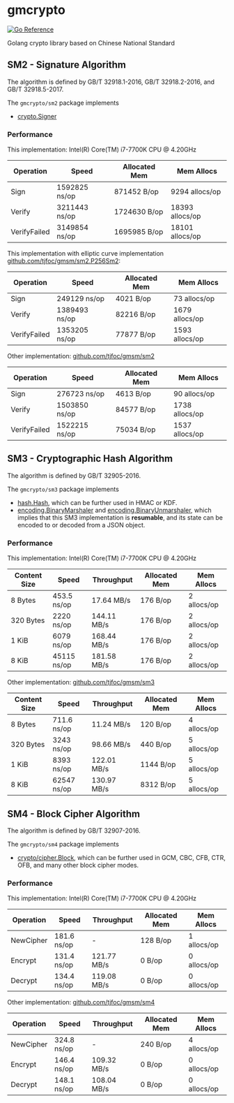 # gmcrypto

[![Go Reference](https://pkg.go.dev/badge/github.com/need-being/gmcrypto.svg)](https://pkg.go.dev/github.com/need-being/gmcrypto)

Golang crypto library based on Chinese National Standard

## SM2 - Signature Algorithm

The algorithm is defined by GB/T 32918.1-2016, GB/T 32918.2-2016, and GB/T 32918.5-2017.

The `gmcrypto/sm2` package implements

- [crypto.Signer](https://pkg.go.dev/crypto#Signer)

### Performance

This implementation: Intel(R) Core(TM) i7-7700K CPU @ 4.20GHz

| Operation    | Speed         | Allocated Mem | Mem Allocs      |
| ------------ | ------------- | ------------- | --------------- |
| Sign         | 1592825 ns/op | 871452 B/op   | 9294 allocs/op  |
| Verify       | 3211443 ns/op | 1724630 B/op  | 18393 allocs/op |
| VerifyFailed | 3149854 ns/op | 1695985 B/op  | 18101 allocs/op |

This implementation with elliptic curve implementation [github.com/tjfoc/gmsm/sm2.P256Sm2](https://pkg.go.dev/github.com/tjfoc/gmsm/sm2#P256Sm2):

| Operation    | Speed         | Allocated Mem | Mem Allocs     |
| ------------ | ------------- | ------------- | -------------- |
| Sign         | 249129 ns/op  | 4021 B/op     | 73 allocs/op   |
| Verify       | 1389493 ns/op | 82216 B/op    | 1679 allocs/op |
| VerifyFailed | 1353205 ns/op | 77877 B/op    | 1593 allocs/op |

Other implementation: [github.com/tjfoc/gmsm/sm2](https://github.com/tjfoc/gmsm)

| Operation    | Speed         | Allocated Mem | Mem Allocs     |
| ------------ | ------------- | ------------- | -------------- |
| Sign         | 276723 ns/op  | 4613 B/op     | 90 allocs/op   |
| Verify       | 1503850 ns/op | 84577 B/op    | 1738 allocs/op |
| VerifyFailed | 1522215 ns/op | 75034 B/op    | 1537 allocs/op |

## SM3 - Cryptographic Hash Algorithm

The algorithm is defined by GB/T 32905-2016.

The `gmcrypto/sm3` package implements

- [hash.Hash](https://pkg.go.dev/hash#Hash), which can be further used in HMAC or KDF.
- [encoding.BinaryMarshaler](https://pkg.go.dev/encoding/#BinaryMarshaler) and [encoding.BinaryUnmarshaler](https://pkg.go.dev/encoding/#BinaryUnmarshaler), which implies that this SM3 implementation is **resumable**, and its state can be encoded to or decoded from a JSON object.

### Performance

This implementation: Intel(R) Core(TM) i7-7700K CPU @ 4.20GHz

| Content Size | Speed       | Throughput  | Allocated Mem | Mem Allocs  |
| ------------ | ----------- | ----------- | ------------- | ----------- |
| 8 Bytes      | 453.5 ns/op | 17.64 MB/s  | 176 B/op      | 2 allocs/op |
| 320 Bytes    | 2220 ns/op  | 144.11 MB/s | 176 B/op      | 2 allocs/op |
| 1 KiB        | 6079 ns/op  | 168.44 MB/s | 176 B/op      | 2 allocs/op |
| 8 KiB        | 45115 ns/op | 181.58 MB/s | 176 B/op      | 2 allocs/op |

Other implementation: [github.com/tjfoc/gmsm/sm3](https://github.com/tjfoc/gmsm)

| Content Size | Speed       | Throughput  | Allocated Mem | Mem Allocs  |
| ------------ | ----------- | ----------- | ------------- | ----------- |
| 8 Bytes      | 711.6 ns/op | 11.24 MB/s  | 120 B/op      | 4 allocs/op |
| 320 Bytes    | 3243 ns/op  | 98.66 MB/s  | 440 B/op      | 5 allocs/op |
| 1 KiB        | 8393 ns/op  | 122.01 MB/s | 1144 B/op     | 5 allocs/op |
| 8 KiB        | 62547 ns/op | 130.97 MB/s | 8312 B/op     | 5 allocs/op |

## SM4 - Block Cipher Algorithm

The algorithm is defined by GB/T 32907-2016.

The `gmcrypto/sm4` package implements

- [crypto/cipher.Block](https://pkg.go.dev/crypto/cipher/#Block), which can be further used in GCM, CBC, CFB, CTR, OFB, and many other block cipher modes.

### Performance

This implementation: Intel(R) Core(TM) i7-7700K CPU @ 4.20GHz

| Operation | Speed       | Throughput  | Allocated Mem | Mem Allocs  |
| --------- | ----------- | ----------- | ------------- | ----------- |
| NewCipher | 181.6 ns/op | -           | 128 B/op      | 1 allocs/op |
| Encrypt   | 131.4 ns/op | 121.77 MB/s | 0 B/op        | 0 allocs/op |
| Decrypt   | 134.4 ns/op | 119.08 MB/s | 0 B/op        | 0 allocs/op |

Other implementation: [github.com/tjfoc/gmsm/sm4](https://github.com/tjfoc/gmsm)

| Operation | Speed       | Throughput  | Allocated Mem | Mem Allocs  |
| --------- | ----------- | ----------- | ------------- | ----------- |
| NewCipher | 324.8 ns/op | -           | 240 B/op      | 4 allocs/op |
| Encrypt   | 146.4 ns/op | 109.32 MB/s | 0 B/op        | 0 allocs/op |
| Decrypt   | 148.1 ns/op | 108.04 MB/s | 0 B/op        | 0 allocs/op |
